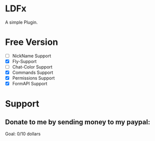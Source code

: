 # LDFx
A simple Plugin.
# Free Version
- [ ] NickName Support
- [X] Fly-Support
- [ ] Chat-Color Support
- [X] Commands Support
- [X] Permissions Support
- [X] FormAPI Support
# Support
Donate to me by sending money to my paypal:
-
Goal: 0/10 dollars
